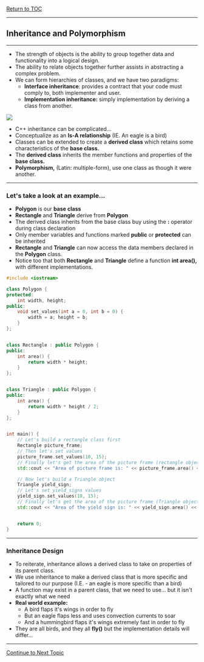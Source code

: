 <a href="https://github.com/CyberTrainingUSAF/10-Archive/blob/master/IQT-CPP_Programming/00-Table-of-Contents.md" > Return to TOC </a>

---

## Inheritance and Polymorphism

---

* The strength of objects is the ability to group together data and functionality into a logical design.
* The ability to relate objects together further assists in abstracting a complex problem.
* We can form hierarchies of classes, and we have two paradigms:
  * **Interface inheritance**: provides a contract that your code must comply to, both implementer and user. 
  * **Implementation inheritance:** simply implementation by deriving a class from another. 

![](/IQT-CPP_Programming/assets/imagesInher.png)

* C++ inheritance can be complicated...
* Conceptualize as an **Is-A relationship** \(IE. An eagle is a bird\)
* Classes can be extended to create a **derived class** which retains some characteristics of the **base class.**
* The **derived class** inherits the member functions and properties of the **base class.**
* **Polymorphism,** \(Latin: multiple-form\), use one class as though it were another. 

---

### Let's take a look at an example...

* **Polygon** is our **base class**
* **Rectangle** and **Triangle** derive from **Polygon**
* The derived class inherits from the base class buy using the **:** operator during class declaration
* Only member variables and functions marked **public** or **protected** can be inherited
* **Rectangle** and **Triangle** can now access the data members declared in the **Polygon** class. 
* Notice too that both **Rectangle** and **Triangle** define a function **int area\(\),** with different implementations.

```cpp
#include <iostream>

class Polygon {
protected:
    int width, height;
public:
    void set_values(int a = 0, int b = 0) {
        width = a; height = b;
    }
};


class Rectangle : public Polygon {
public:
    int area() {
        return width * height;
    }
};


class Triangle : public Polygon {
public:
    int area() {
        return width * height / 2;
    }
};


int main() {
    // Let's build a rectangle class first
    Rectangle picture_frame;
    // Then let's set values
    picture_frame.set_values(10, 15);       
    // Finally let's get the area of the picture frame (rectangle object)
    std::cout << "Area of picture frame is: " << picture_frame.area() << std::endl; 

    // Now let's build a Triangle object
    Triangle yield_sign;
    // Let's set yield_signs values
    yield_sign.set_values(10, 15);
    // Finally let's get the area of the picture frame (Triangle object) and print it out
    std::cout << "Area of the yield sign is: " << yield_sign.area() << std::endl;


    return 0;
}
```

---

### Inheritance Design

* To reiterate, inheritance allows a derived class to take on properties of its parent class. 
* We use inheritance to make a derived class that is more specific and tailored to our purpose \(I.E. - an eagle is more specific than a bird\)
* A function may exist in a parent class, that we need to use... but it isn't exactly what we need
* **Real world example:**
  * A bird flaps it's wings in order to fly
  * But an eagle flaps less and uses convection currents to soar
  * And a hummingbird flaps it's wings extremely fast in order to fly
* They are all birds, and they all **fly\(\)** but the implementation details will differ...

---

<a href="https://github.com/CyberTrainingUSAF/10-Archive/blob/master/IQT-CPP_Programming/ch03_Object_Oriented_Programming/3.06_virtual.md" > Continue to Next Topic </a>
